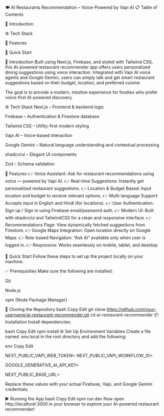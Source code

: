 🍽️ AI Restaurants Recommendation – Voice-Powered by Vapi AI
📋 Table of Contents

🤖 Introduction

⚙️ Tech Stack

🔋 Features

🚀 Quick Start

🤖 Introduction
Built using Next.js, Firebase, and styled with Tailwind CSS, this AI-powered restaurant recommender app offers users personalized dining suggestions using voice interaction. Integrated with Vapi AI voice agents and Google Gemini, users can simply talk and get smart restaurant suggestions based on their budget, location, and preferred cuisine.

The goal is to provide a modern, intuitive experience for foodies who prefer voice-first AI-powered discovery.

⚙️ Tech Stack
Next.js – Frontend & backend logic

Firebase – Authentication & Firestore database

Tailwind CSS – Utility-first modern styling

Vapi AI – Voice-based interaction

Google Gemini – Natural language understanding and contextual processing

shadcn/ui – Elegant UI components

Zod – Schema validation

🔋 Features
👉 Voice Assistant: Ask for restaurant recommendations using voice — powered by Vapi AI.
👉 Real-time Suggestions: Instantly get personalized restaurant suggestions.
👉 Location & Budget Based: Input location and budget to receive relevant options.
👉 Multi-language Support: Accepts input in English and Hindi (for locations).
👉 User Authentication: Sign up / Sign in using Firebase email/password auth.
👉 Modern UI: Built with shadcn/ui and TailwindCSS for a clean and responsive interface.
👉 Recommendations Page: View dynamically fetched suggestions from Firestore.
👉 Google Maps Integration: Open location directly on Google Maps.
👉 Role-based Navigation: “Ask AI” available only when user is logged in.
👉 Responsive: Works seamlessly on mobile, tablet, and desktop.

🚀 Quick Start
Follow these steps to set up the project locally on your machine.

✅ Prerequisites
Make sure the following are installed:

Git

Node.js

npm (Node Package Manager)

🔽 Cloning the Repository
bash
Copy
Edit
git clone https://github.com/your-username/ai-restaurant-recommender.git
cd ai-restaurant-recommender
📦 Installation
Install dependencies:

bash
Copy
Edit
npm install
⚙️ Set Up Environment Variables
Create a file named .env.local in the root directory and add the following:

env
Copy
Edit

NEXT_PUBLIC_VAPI_WEB_TOKEN=
NEXT_PUBLIC_VAPI_WORKFLOW_ID=

GOOGLE_GENERATIVE_AI_API_KEY=

NEXT_PUBLIC_BASE_URL=



Replace these values with your actual Firebase, Vapi, and Google Gemini credentials.

▶️ Running the App
bash
Copy
Edit
npm run dev
Now open http://localhost:3000 in your browser to explore your AI-powered restaurant recommender!
